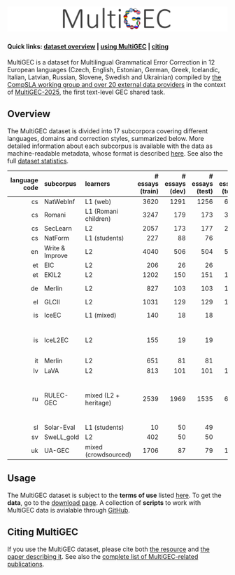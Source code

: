 # ![MultiGEC](multigec.png)

#### Quick links: [dataset overview](#overview) | [using MultiGEC](#usage) | [citing](#citing-multigec)

MultiGEC is a dataset for Multilingual Grammatical Error Correction in 12 European languages (Czech, English, Estonian, German, Greek, Icelandic, Italian, Latvian, Russian, Slovene, Swedish and Ukrainian) compiled by [the CompSLA working group and over 20 external data providers](https://spraakbanken.github.io/multigec-2025/contributors.html) in the context of [MultiGEC-2025](https://spraakbanken.github.io/multigec-2025/shared_task.html), the first text-level GEC shared task.

## Overview
The MultiGEC dataset is divided into 17 subcorpora covering different languages, domains and correction styles, summarized below. 
More detailed information about each subcorpus is available with the data as machine-readable metadata, whose format is described [here](https://spraakbanken.github.io/multigec-2025/data_format.html). 
See also the full [dataset statistics](https://spraakbanken.github.io/multigec-2025/stats.html).


| language code | subcorpus       | learners              |   # essays (train) |   # essays (dev) |   # essays (test) |   # essays (total) |   hypothesis sets | minimal   | fluency   | peculiarities                                             |
|-----------:|:----------------|:----------------------|--------:|------:|-------:|--------:|------------------:|:----------|:----------|:----------------------------------------------------------|
| cs         | NatWebInf       | L1 (web)              |    3620 |  1291 |   1256 |    6167 |                 2 | ✓         |           |                                                           |
| cs         | Romani          | L1 (Romani children)  |    3247 |   179 |    173 |    3599 |                 2 | ✓         |           |                                                           |
| cs         | SecLearn        | L2                    |    2057 |   173 |    177 |    2407 |                 2 | ✓         |           |                                                           |
| cs         | NatForm         | L1 (students)         |     227 |    88 |     76 |     391 |                 2 | ✓         |           |                                                           |
| en         | Write & Improve | L2                    |    4040 |   506 |    504 |    5050 |                 1 | ✓         |           | separate download                                         |
| et         | EIC             | L2                    |     206 |    26 |     26 |     258 |                 3 | ✓         | ✓         |                                                           |
| et         | EKIL2           | L2                    |    1202 |   150 |    151 |    1503 |                 2 |           | ✓         |                                                           |
| de         | Merlin          | L2                    |     827 |   103 |    103 |    1033 |                 1 | ✓         |           | pre-tokenized                                             |
| el         | GLCII           | L2                    |    1031 |   129 |    129 |    1289 |                 1 | ✓         |           |                                                           |
| is         | IceEC           | L1 (mixed)            |     140 |    18 |     18 |     176 |                 1 |           | ✓         | pre-tokenized                                             |
| is         | IceL2EC         | L2                    |     155 |    19 |     19 |     193 |                 1 |           | ✓         | pre-tokenized; includes text fragments                    |
| it         | Merlin          | L2                    |     651 |    81 |     81 |     813 |                 1 | ✓         |           |                                                           |
| lv         | LaVA            | L2                    |     813 |   101 |    101 |    1015 |                 1 | ✓         |           |                                                           |
| ru         | RULEC-GEC       | mixed (L2 + heritage) |    2539 |  1969 |   1535 |    6043 |                 3 | ✓         | ✓         | pre-tokenized; includes text fragments; separate download |
| sl         | Solar-Eval      | L1 (students)         |      10 |    50 |     49 |     109 |                 1 | ✓         |           |                                                           |
| sv         | SweLL_gold      | L2                    |     402 |    50 |     50 |     502 |                 1 | ✓         |           |                                                           |
| uk         | UA-GEC          | mixed (crowdsourced)  |    1706 |    87 |     79 |    1872 |                 4 | ✓         | ✓         |                                                           |

## Usage
The MultiGEC dataset is subject to the __terms of use__ listed [here](https://spraakbanken.github.io/multigec-2025/terms_of_use.html).
To get the __data__, go to the [download page](https://lt3.ugent.be/resources/multigec-dataset).
A collection of __scripts__ to work with MultiGEC data is avialable through [GitHub](https://github.com/spraakbanken/multigec-2025/tree/main/scripts).

## Citing MultiGEC
If you use the MultiGEC dataset, please cite both [the resource](https://spraakbanken.gu.se/en/resources/multigec) and [the paper describing it](https://www.jbe-platform.com/content/journals/10.1075/ijlcr.24033.mas).
See also the [complete list of MultiGEC-related publications](https://spraakbanken.github.io/multigec-2025/publications.html).
